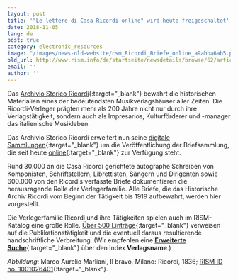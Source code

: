 ```yaml
---
layout: post
title: '"Le lettere di Casa Ricordi online" wird heute freigeschaltet'
date: 2018-11-05
lang: de
post: true
category: electronic_resources
image: "/images/news-old-website/csm_Ricordi_Briefe_online_a9abba6ab5.png"
old_url: http://www.rism.info/de/startseite/newsdetails/browse/62/article/64/le-lettere-di-casa-ricordi-online-launches-today.html
email: ''
author: ''
---
```



Das [Archivio Storico Ricordi](https://www.archivioricordi.com/){:target="_blank"} bewahrt die historischen Materialien eines der bedeutendsten Musikverlagshäuser aller Zeiten. Die Ricordi-Verleger prägten mehr als 200 Jahre nicht nur durch ihre Verlagstätigkeit, sondern auch als Impresarios, Kulturförderer und -manager das italienische Musikleben.

Das Archivio Storico Ricordi erweitert nun seine [digitale Sammlungen](https://digital.archivioricordi.com/){:target="_blank"} um die Veröffentlichung der Briefsammlung, die seit heute [online](https://letters.archivioricordi.com/){:target="_blank"} zur Verfügung steht.

Rund 30.000 an die Casa Ricordi gerichtete autographe Schreiben von Komponisten, Schriftstellern, Librettisten, Sängern und Dirigenten sowie 600.000 von den Ricordis verfasste Briefe dokumentieren die herausragende Rolle der Verlegerfamilie. Alle Briefe, die das Historische Archiv Ricordi vom Beginn der Tätigkeit bis 1919 aufbewahrt, werden hier vorgestellt.

Die Verlegerfamilie Ricordi und ihre Tätigkeiten spielen auch im RISM-Katalog eine große Rolle. [Über 500 Einträge](https://opac.rism.info/search?View=rism&institution=ricordi){:target="_blank"} verweisen auf die Publikationstätigkeit und die eventuell daraus resultierende handschriftliche Verbreitung. (Wir empfehlen eine [**Erweiterte Suche**](https://opac.rism.info/index.php?id=22){:target="_blank"} über den Index **Verlagsname**.)

_Abbildung_: Marco Aurelio Marliani, Il bravo, Milano: Ricordi, 1836; [RISM ID no. 1001026401](https://opac.rism.info/search?id=1001026401&View=rism&Language=en){:target="_blank"}.



<script type="text/javascript">var switchTo5x=true;</script><script type="text/javascript" src="http://w.sharethis.com/button/buttons.js"></script><script type="text/javascript">stLight.options({publisher: "9b601438-1ce1-49d8-bfd7-9cff5df54c17", doNotHash: false, doNotCopy: false, hashAddressBar: false});</script>
